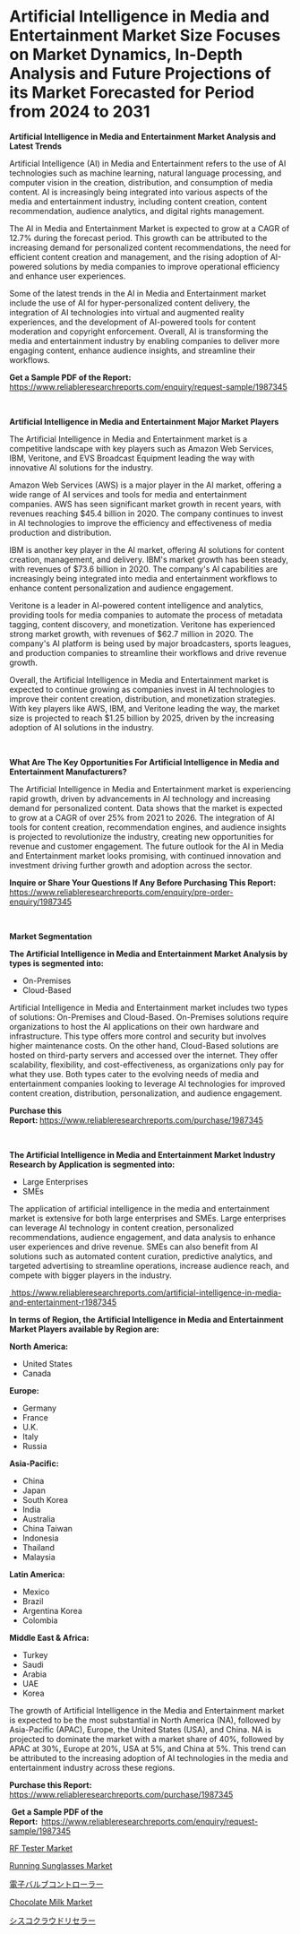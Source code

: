 <p><h1>Artificial Intelligence in Media and Entertainment Market Size Focuses on Market Dynamics, In-Depth Analysis and Future Projections of its Market Forecasted for Period from 2024 to 2031</h1></p><p><strong>Artificial Intelligence in Media and Entertainment Market Analysis and Latest Trends</strong></p>
<p><p>Artificial Intelligence (AI) in Media and Entertainment refers to the use of AI technologies such as machine learning, natural language processing, and computer vision in the creation, distribution, and consumption of media content. AI is increasingly being integrated into various aspects of the media and entertainment industry, including content creation, content recommendation, audience analytics, and digital rights management.</p><p>The AI in Media and Entertainment Market is expected to grow at a CAGR of 12.7% during the forecast period. This growth can be attributed to the increasing demand for personalized content recommendations, the need for efficient content creation and management, and the rising adoption of AI-powered solutions by media companies to improve operational efficiency and enhance user experiences.</p><p>Some of the latest trends in the AI in Media and Entertainment market include the use of AI for hyper-personalized content delivery, the integration of AI technologies into virtual and augmented reality experiences, and the development of AI-powered tools for content moderation and copyright enforcement. Overall, AI is transforming the media and entertainment industry by enabling companies to deliver more engaging content, enhance audience insights, and streamline their workflows.</p></p>
<p><strong>Get a Sample PDF of the Report:&nbsp;</strong> <a href="https://www.reliableresearchreports.com/enquiry/request-sample/1987345">https://www.reliableresearchreports.com/enquiry/request-sample/1987345</a></p>
<p>&nbsp;</p>
<p><strong>Artificial Intelligence in Media and Entertainment Major Market Players</strong></p>
<p><p>The Artificial Intelligence in Media and Entertainment market is a competitive landscape with key players such as Amazon Web Services, IBM, Veritone, and EVS Broadcast Equipment leading the way with innovative AI solutions for the industry.</p><p>Amazon Web Services (AWS) is a major player in the AI market, offering a wide range of AI services and tools for media and entertainment companies. AWS has seen significant market growth in recent years, with revenues reaching $45.4 billion in 2020. The company continues to invest in AI technologies to improve the efficiency and effectiveness of media production and distribution.</p><p>IBM is another key player in the AI market, offering AI solutions for content creation, management, and delivery. IBM's market growth has been steady, with revenues of $73.6 billion in 2020. The company's AI capabilities are increasingly being integrated into media and entertainment workflows to enhance content personalization and audience engagement.</p><p>Veritone is a leader in AI-powered content intelligence and analytics, providing tools for media companies to automate the process of metadata tagging, content discovery, and monetization. Veritone has experienced strong market growth, with revenues of $62.7 million in 2020. The company's AI platform is being used by major broadcasters, sports leagues, and production companies to streamline their workflows and drive revenue growth.</p><p>Overall, the Artificial Intelligence in Media and Entertainment market is expected to continue growing as companies invest in AI technologies to improve their content creation, distribution, and monetization strategies. With key players like AWS, IBM, and Veritone leading the way, the market size is projected to reach $1.25 billion by 2025, driven by the increasing adoption of AI solutions in the industry.</p></p>
<p>&nbsp;</p>
<p><strong>What Are The Key Opportunities For Artificial Intelligence in Media and Entertainment Manufacturers?</strong></p>
<p><p>The Artificial Intelligence in Media and Entertainment market is experiencing rapid growth, driven by advancements in AI technology and increasing demand for personalized content. Data shows that the market is expected to grow at a CAGR of over 25% from 2021 to 2026. The integration of AI tools for content creation, recommendation engines, and audience insights is projected to revolutionize the industry, creating new opportunities for revenue and customer engagement. The future outlook for the AI in Media and Entertainment market looks promising, with continued innovation and investment driving further growth and adoption across the sector.</p></p>
<p><strong>Inquire or Share Your Questions If Any Before Purchasing This Report:</strong> <a href="https://www.reliableresearchreports.com/enquiry/pre-order-enquiry/1987345">https://www.reliableresearchreports.com/enquiry/pre-order-enquiry/1987345</a></p>
<p>&nbsp;</p>
<p><strong>Market Segmentation</strong></p>
<p><strong>The Artificial Intelligence in Media and Entertainment Market Analysis by types is segmented into:</strong></p>
<p><ul><li>On-Premises</li><li>Cloud-Based</li></ul></p>
<p><p>Artificial Intelligence in Media and Entertainment market includes two types of solutions: On-Premises and Cloud-Based. On-Premises solutions require organizations to host the AI applications on their own hardware and infrastructure. This type offers more control and security but involves higher maintenance costs. On the other hand, Cloud-Based solutions are hosted on third-party servers and accessed over the internet. They offer scalability, flexibility, and cost-effectiveness, as organizations only pay for what they use. Both types cater to the evolving needs of media and entertainment companies looking to leverage AI technologies for improved content creation, distribution, personalization, and audience engagement.</p></p>
<p><strong>Purchase this Report:&nbsp;</strong><a href="https://www.reliableresearchreports.com/purchase/1987345">https://www.reliableresearchreports.com/purchase/1987345</a></p>
<p>&nbsp;</p>
<p><strong>The Artificial Intelligence in Media and Entertainment Market Industry Research by Application is segmented into:</strong></p>
<p><ul><li>Large Enterprises</li><li>SMEs</li></ul></p>
<p><p>The application of artificial intelligence in the media and entertainment market is extensive for both large enterprises and SMEs. Large enterprises can leverage AI technology in content creation, personalized recommendations, audience engagement, and data analysis to enhance user experiences and drive revenue. SMEs can also benefit from AI solutions such as automated content curation, predictive analytics, and targeted advertising to streamline operations, increase audience reach, and compete with bigger players in the industry.</p></p>
<p><a href="https://www.reliableresearchreports.com/artificial-intelligence-in-media-and-entertainment-r1987345">&nbsp;https://www.reliableresearchreports.com/artificial-intelligence-in-media-and-entertainment-r1987345</a></p>
<p><strong>In terms of Region, the Artificial Intelligence in Media and Entertainment Market Players available by Region are:</strong></p>
<p>
    <p> <strong> North America: </strong>
        <ul>
            <li>United States</li>
            <li>Canada</li>
        </ul>
        </p> 
    <p> <strong> Europe: </strong>
        <ul>
            <li>Germany</li>
            <li>France</li>
            <li>U.K.</li>
            <li>Italy</li>
            <li>Russia</li>
        </ul>
        </p> 
    <p> <strong> Asia-Pacific: </strong>
        <ul>
            <li>China</li>
            <li>Japan</li>
            <li>South Korea</li>
            <li>India</li>
            <li>Australia</li>
            <li>China Taiwan</li>
            <li>Indonesia</li>
            <li>Thailand</li>
            <li>Malaysia</li>
        </ul>
        </p> 
    <p> <strong> Latin America: </strong>
        <ul>
            <li>Mexico</li>
            <li>Brazil</li>
            <li>Argentina Korea</li>
            <li>Colombia</li>
        </ul>
        </p> 
    <p> <strong> Middle East & Africa: </strong>
        <ul>
            <li>Turkey</li>
            <li>Saudi</li>
            <li>Arabia</li>
            <li>UAE</li>
            <li>Korea</li>
        </ul>
    </p>
    </p>
<p><p>The growth of Artificial Intelligence in the Media and Entertainment market is expected to be the most substantial in North America (NA), followed by Asia-Pacific (APAC), Europe, the United States (USA), and China. NA is projected to dominate the market with a market share of 40%, followed by APAC at 30%, Europe at 20%, USA at 5%, and China at 5%. This trend can be attributed to the increasing adoption of AI technologies in the media and entertainment industry across these regions.</p></p>
<p><strong>Purchase this Report: </strong><a href="https://www.reliableresearchreports.com/purchase/1987345">https://www.reliableresearchreports.com/purchase/1987345</a></p>
<p>&nbsp;<strong>Get a Sample PDF of the Report:&nbsp;&nbsp;</strong><a href="https://www.reliableresearchreports.com/enquiry/request-sample/1987345">https://www.reliableresearchreports.com/enquiry/request-sample/1987345</a></p>
<p><strong></strong></p>
<p><p><a href="https://www.linkedin.com/pulse/rf-tester-market-size-cagr-trends-2024-2030-teraplan-zq6yf?trackingId=6X5zVUUGVB9yvZnGEhUAxw%3D%3D">RF Tester Market</a></p><p><a href="https://issuu.com/reportprime-2/docs/running-sunglasses-market-size-2030.pptx">Running Sunglasses Market</a></p><p><a href="https://github.com/zekaoe592392/Market-Research-Report-List-2/blob/main/458725328203.md">電子バルブコントローラー</a></p><p><a href="https://www.linkedin.com/pulse/chocolate-milk-market-insight-trends-growth-forecasted-from-2024-af9of?trackingId=5F8nlMPW4VUiNRThaX6xIA%3D%3D">Chocolate Milk Market</a></p><p><a href="https://github.com/charm854/Market-Research-Report-List-1/blob/main/503430728200.md">シスコクラウドリセラー</a></p></p>